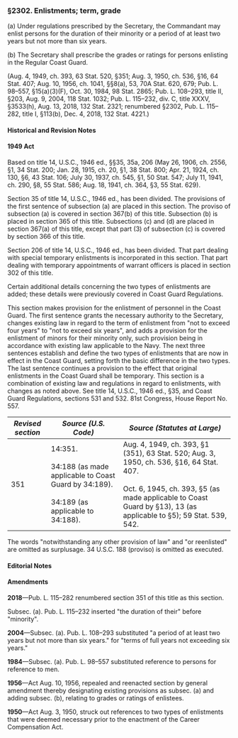 ### §2302. Enlistments; term, grade ###

(a) Under regulations prescribed by the Secretary, the Commandant may enlist persons for the duration of their minority or a period of at least two years but not more than six years.

(b) The Secretary shall prescribe the grades or ratings for persons enlisting in the Regular Coast Guard.

(Aug. 4, 1949, ch. 393, 63 Stat. 520, §351; Aug. 3, 1950, ch. 536, §16, 64 Stat. 407; Aug. 10, 1956, ch. 1041, §§8(a), 53, 70A Stat. 620, 679; Pub. L. 98–557, §15(a)(3)(F), Oct. 30, 1984, 98 Stat. 2865; Pub. L. 108–293, title II, §203, Aug. 9, 2004, 118 Stat. 1032; Pub. L. 115–232, div. C, title XXXV, §3533(h), Aug. 13, 2018, 132 Stat. 2321; renumbered §2302, Pub. L. 115–282, title I, §113(b), Dec. 4, 2018, 132 Stat. 4221.)

#### Historical and Revision Notes ####

#### 1949 Act ####

Based on title 14, U.S.C., 1946 ed., §§35, 35a, 206 (May 26, 1906, ch. 2556, §1, 34 Stat. 200; Jan. 28, 1915, ch. 20, §1, 38 Stat. 800; Apr. 21, 1924, ch. 130, §6, 43 Stat. 106; July 30, 1937, ch. 545, §1, 50 Stat. 547; July 11, 1941, ch. 290, §8, 55 Stat. 586; Aug. 18, 1941, ch. 364, §3, 55 Stat. 629).

Section 35 of title 14, U.S.C., 1946 ed., has been divided. The provisions of the first sentence of subsection (a) are placed in this section. The proviso of subsection (a) is covered in section 367(b) of this title. Subsection (b) is placed in section 365 of this title. Subsections (c) and (d) are placed in section 367(a) of this title, except that part (3) of subsection (c) is covered by section 366 of this title.

Section 206 of title 14, U.S.C., 1946 ed., has been divided. That part dealing with special temporary enlistments is incorporated in this section. That part dealing with temporary appointments of warrant officers is placed in section 302 of this title.

Certain additional details concerning the two types of enlistments are added; these details were previously covered in Coast Guard Regulations.

This section makes provision for the enlistment of personnel in the Coast Guard. The first sentence grants the necessary authority to the Secretary, changes existing law in regard to the term of enlistment from "not to exceed four years" to "not to exceed six years", and adds a provision for the enlistment of minors for their minority only, such provision being in accordance with existing law applicable to the Navy. The next three sentences establish and define the two types of enlistments that are now in effect in the Coast Guard, setting forth the basic difference in the two types. The last sentence continues a provision to the effect that original enlistments in the Coast Guard shall be temporary. This section is a combination of existing law and regulations in regard to enlistments, with changes as noted above. See title 14, U.S.C., 1946 ed., §35, and Coast Guard Regulations, sections 531 and 532. 81st Congress, House Report No. 557.

|*Revised section*|                                              *Source (U.S. Code)*                                               |                                                                                            *Source (Statutes at Large)*                                                                                            |
|-----------------|-----------------------------------------------------------------------------------------------------------------|--------------------------------------------------------------------------------------------------------------------------------------------------------------------------------------------------------------------|
|       351       |14:351.<br/><br/>34:188 (as made applicable to Coast Guard by 34:189).<br/><br/>34:189 (as applicable to 34:188).|Aug. 4, 1949, ch. 393, §1 (351), 63 Stat. 520; Aug. 3, 1950, ch. 536, §16, 64 Stat. 407.<br/><br/>Oct. 6, 1945, ch. 393, §5 (as made applicable to Coast Guard by §13), 13 (as applicable to §5); 59 Stat. 539, 542.|

The words "notwithstanding any other provision of law" and "or reenlisted" are omitted as surplusage. 34 U.S.C. 188 (proviso) is omitted as executed.

#### **Editorial Notes** ####

#### Amendments ####

**2018**—Pub. L. 115–282 renumbered section 351 of this title as this section.

Subsec. (a). Pub. L. 115–232 inserted "the duration of their" before "minority".

**2004**—Subsec. (a). Pub. L. 108–293 substituted "a period of at least two years but not more than six years." for "terms of full years not exceeding six years."

**1984**—Subsec. (a). Pub. L. 98–557 substituted reference to persons for reference to men.

**1956**—Act Aug. 10, 1956, repealed and reenacted section by general amendment thereby designating existing provisions as subsec. (a) and adding subsec. (b), relating to grades or ratings of enlistees.

**1950**—Act Aug. 3, 1950, struck out references to two types of enlistments that were deemed necessary prior to the enactment of the Career Compensation Act.